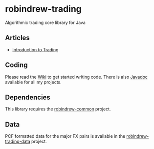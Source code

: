 # robindrew-trading
Algorithmic trading core library for Java

## Articles
* [Introduction to Trading](https://github.com/robindrew/robindrew-trading/wiki/Introduction-to-Trading)

## Coding
Please read the [Wiki](https://github.com/robindrew/robindrew-trading/wiki) to get started writing code.
There is also [Javadoc](https://htmlpreview.github.io/?https://raw.githubusercontent.com/robindrew/robindrew-javadoc/master/index.html?overview-summary.html) available for all my projects.

## Dependencies
This library requires the [robindrew-common](https://github.com/robindrew/robindrew-common) project.

## Data
PCF formatted data for the major FX pairs is available in the [robindrew-trading-data](https://github.com/robindrew/robindrew-trading-data) project.
